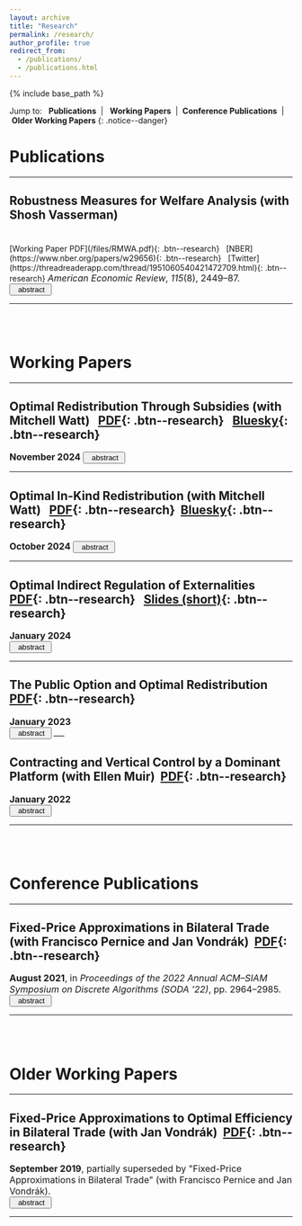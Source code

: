 ```yaml
---
layout: archive
title: "Research"
permalink: /research/
author_profile: true
redirect_from: 
  - /publications/
  - /publications.html
---
```


{% include base_path %}

Jump to: &nbsp; <a href="#publications" style="text-decoration:none"><b>Publications</b></a>&nbsp; \| &nbsp; <a href="#working-papers" style="text-decoration:none"><b>Working Papers</b></a>&nbsp; \| &nbsp;<a href="#conference-publications" style="text-decoration:none"><b>Conference Publications</b></a>&nbsp; \| &nbsp;<a href="#older-working-papers" style="text-decoration:none"><b>Older Working Papers</b></a>
{: .notice--danger}



# Publications
___

## <a href="https://doi.org/10.1257/aer.20220673" style="text-decoration:none">Robustness Measures for Welfare Analysis</a> (with <a href="https://shoshanavasserman.com/" style="text-decoration:none">Shosh Vasserman</a>) 
<div style="line-height:150%;">
    <br>
</div>
[Working Paper PDF](/files/RMWA.pdf){: .btn--research} &nbsp; [NBER](https://www.nber.org/papers/w29656){: .btn--research} &nbsp; [Twitter](https://threadreaderapp.com/thread/1951060540421472709.html){: .btn--research}

<font size="3">
<em>American Economic Review</em>, <em>115</em>(8), 2449–87.<br>
</font>

<BUTTON ID="abstract_rmwa_show" CLASS="btn" ONCLICK="document.getElementById('abstract_rmwa_show').style.display='none'; document.getElementById('abstract_rmwa_hide').style.display='block'; document.getElementById('abstract_rmwa').style.display='block'">
<i class="fa fa-list-alt" aria-hidden="true"></i>&nbsp; abstract&nbsp;  <i class="fa fa-angle-double-down" aria-hidden="true"></i>
</BUTTON>
<BUTTON ID="abstract_rmwa_hide" CLASS="btn" STYLE="display:none" ONCLICK=" document.getElementById('abstract_rmwa_show').style.display='block'; document.getElementById('abstract_rmwa_hide').style.display='none'; document.getElementById('abstract_rmwa').style.display='none'">
<i class="fa fa-list-alt" aria-hidden="true"></i>&nbsp; abstract&nbsp;  <i class="fa fa fa-angle-double-up" aria-hidden="true"></i>
</BUTTON>

<DIV ID="abstract_rmwa" STYLE="display:none">
<font size="3">
Economists routinely make functional form assumptions on demand curves to derive welfare conclusions. How sensitive are these conclusions to such assumptions? In this paper, we develop robustness measures that quantify the extent to which the true demand curve must deviate from common functional form assumptions in order to overturn a welfare conclusion. We parametrize this variability in terms of the gradient and curvature of the demand curve. By leveraging tools from information design, we show that our measures are easy to compute. Our measures are also flexible and easy to use, as we illustrate through empirical applications.</font>
</DIV> 

___

<br><br>

# Working Papers

___

## <a href="/files/ORTS.pdf" style="text-decoration:none">Optimal Redistribution Through Subsidies</a> (with <a href="https://www.mitchellwatt.com/" style="text-decoration:none">Mitchell Watt</a>) &nbsp; [PDF](/files/ORTS.pdf){: .btn--research} &nbsp; [Bluesky](https://skyview.social/?url=https://bsky.app/profile/did:plc:qumez67qtaucaiqg2g72fylx/post/3lcgbmgodm22i&viewtype=unroll){: .btn--research} 

<font size="3">
<b>November 2024</b>
</font>

<BUTTON ID="abstract_orts_show" CLASS="btn" ONCLICK="document.getElementById('abstract_orts_show').style.display='none'; document.getElementById('abstract_orts_hide').style.display='block'; document.getElementById('abstract_orts').style.display='block'">
<i class="fa fa-list-alt" aria-hidden="true"></i>&nbsp; abstract&nbsp;  <i class="fa fa-angle-double-down" aria-hidden="true"></i>
</BUTTON>
<BUTTON ID="abstract_orts_hide" CLASS="btn" STYLE="display:none" ONCLICK=" document.getElementById('abstract_orts_show').style.display='block'; document.getElementById('abstract_orts_hide').style.display='none'; document.getElementById('abstract_orts').style.display='none'">
<i class="fa fa-list-alt" aria-hidden="true"></i>&nbsp; abstract&nbsp;  <i class="fa fa fa-angle-double-up" aria-hidden="true"></i>
</BUTTON>

<DIV ID="abstract_orts" STYLE="display:none">
<font size="3">
In this paper, we develop a model of redistribution where a social planner, seeking to maximize weighted total surplus, can subsidize consumers who participate in a private market. We identify when subsidies can strictly improve upon the laissez-faire outcome, which depends on the correlation between consumers’ demand and need. We characterize the optimal nonlinear subsidy by quantifying when—and for which units of the good—the social planner uses a full subsidy (i.e., free provision) rather than a partial subsidy or no subsidy. Our findings provide justifications for (i) free provision of a baseline quantity and (ii) subsidizing goods for which demand and need are positively correlated.</font>
</DIV> 

___

## <a href="https://arxiv.org/abs/2409.06112" style="text-decoration:none">Optimal In-Kind Redistribution</a> (with <a href="https://www.mitchellwatt.com/" style="text-decoration:none">Mitchell Watt</a>) &nbsp; [PDF](/files/OIKR.pdf){: .btn--research}&nbsp; [Bluesky](https://skyview.social/?url=https://bsky.app/profile/did:plc:qumez67qtaucaiqg2g72fylx/post/3lcgbmgodm22i&viewtype=unroll){: .btn--research}

<font size="3">
<b>October 2024</b>
</font>

<BUTTON ID="abstract_oikr_show" CLASS="btn" ONCLICK="document.getElementById('abstract_oikr_show').style.display='none'; document.getElementById('abstract_oikr_hide').style.display='block'; document.getElementById('abstract_oikr').style.display='block'">
<i class="fa fa-list-alt" aria-hidden="true"></i>&nbsp; abstract&nbsp;  <i class="fa fa-angle-double-down" aria-hidden="true"></i>
</BUTTON>
<BUTTON ID="abstract_oikr_hide" CLASS="btn" STYLE="display:none" ONCLICK=" document.getElementById('abstract_oikr_show').style.display='block'; document.getElementById('abstract_oikr_hide').style.display='none'; document.getElementById('abstract_oikr').style.display='none'">
<i class="fa fa-list-alt" aria-hidden="true"></i>&nbsp; abstract&nbsp;  <i class="fa fa fa-angle-double-up" aria-hidden="true"></i>
</BUTTON>

<DIV ID="abstract_oikr" STYLE="display:none">
<font size="3">
This paper develops a model of in-kind redistribution where consumers participate in either a private market or a government-designed program, but not both.  We characterize when a social planner, seeking to maximize weighted total surplus, can strictly improve upon the laissez-faire outcome.  We show that the optimal mechanism consists of three components: a public option, nonlinear subsidies, and laissez-faire consumption.  We quantify the resulting distortions and relate them to the correlation between consumer demand and welfare weights.  Our findings reveal that while private market access constrains the social planner's ability to redistribute, it also strengthens the rationale for non-market allocations.</font>
</DIV>

___

## <a href="https://papers.ssrn.com/sol3/papers.cfm?abstract_id=3586050" style="text-decoration:none">Optimal Indirect Regulation of Externalities</a>&nbsp; [PDF](/files/indirect.pdf){: .btn--research} &nbsp; [Slides (short)](/files/OIRE_talk_short.pdf){: .btn--research}

<font size="3">
<b>January 2024</b><br>
</font>

<BUTTON ID="abstract_oire_show" CLASS="btn" ONCLICK="document.getElementById('abstract_oire_show').style.display='none'; document.getElementById('abstract_oire_hide').style.display='block'; document.getElementById('abstract_oire').style.display='block'">
<i class="fa fa-list-alt" aria-hidden="true"></i>&nbsp; abstract&nbsp;  <i class="fa fa-angle-double-down" aria-hidden="true"></i>
</BUTTON>
<BUTTON ID="abstract_oire_hide" CLASS="btn" STYLE="display:none" ONCLICK=" document.getElementById('abstract_oire_show').style.display='block'; document.getElementById('abstract_oire_hide').style.display='none'; document.getElementById('abstract_oire').style.display='none'">
<i class="fa fa-list-alt" aria-hidden="true"></i>&nbsp; abstract&nbsp;  <i class="fa fa fa-angle-double-up" aria-hidden="true"></i>
</BUTTON>

<DIV ID="abstract_oire" STYLE="display:none">
<font size="3">
This paper studies the regulation of a good that generates different amounts of an externality on consumption.  Direct taxation of the externality is assumed to be infeasible; instead, the good itself is taxed to indirectly regulate the externality.  I show that the deadweight loss due to any nonlinear tax on the good is equal to the Bregman divergence between the allocation that the tax induces and the first-best allocation.  This yields a regression-based method to derive the deadweight loss-minimizing tax.  I use this method to show that quantity controls, such as bans and mandates, can be optimal.  I quantify the welfare gains of using a nonlinear tax over a linear tax.  Finally, I illustrate policy implications by applying my results to the taxation of vehicle miles traveled to regulate automobile externalities.</font>
</DIV> 

___

## <a href="/files/jmp.pdf" style="text-decoration:none">The Public Option and Optimal Redistribution</a>&nbsp; [PDF](/files/jmp.pdf){: .btn--research}

<font size="3">
<b>January 2023</b><br>
</font>

<BUTTON ID="abstract_poor_show" CLASS="btn" ONCLICK="document.getElementById('abstract_poor_show').style.display='none'; document.getElementById('abstract_poor_hide').style.display='block'; document.getElementById('abstract_poor').style.display='block'">
<i class="fa fa-list-alt" aria-hidden="true"></i>&nbsp; abstract&nbsp;  <i class="fa fa-angle-double-down" aria-hidden="true"></i>
</BUTTON>
<BUTTON ID="abstract_poor_hide" CLASS="btn" STYLE="display:none" ONCLICK=" document.getElementById('abstract_poor_show').style.display='block'; document.getElementById('abstract_poor_hide').style.display='none'; document.getElementById('abstract_poor').style.display='none'">
<i class="fa fa-list-alt" aria-hidden="true"></i>&nbsp; abstract&nbsp;  <i class="fa fa fa-angle-double-up" aria-hidden="true"></i>
</BUTTON>

<DIV ID="abstract_poor" STYLE="display:none">
<font size="3">
This paper examines how the equilibrium effects of a public option on the private market impact its optimal design. I develop a model in which a policymaker can choose the quality and allocation of the public option, which affect the prices of private goods (and vice versa) in equilibrium. I demonstrate how these equilibrium effects change both the optimal quality and optimal allocation: they create new incentives to distort quality in either direction depending on the policymaker's redistributive objective and provide a new justification for rationing the public option rather than using market-clearing prices. Finally, I show how my results can accommodate additional frictions in the private market and additional policy instruments.
</font>
</DIV> 
___

## <a href="/files/contracting.pdf" style="text-decoration:none">Contracting and Vertical Control by a Dominant Platform</a> (with <a href="https://ellenmuir.net/" style="text-decoration:none">Ellen Muir</a>)&nbsp; [PDF](/files/contracting.pdf){: .btn--research}

<font size="3">
<b>January 2022</b><br>
</font>

<BUTTON ID="abstract_cvcd_show" CLASS="btn" ONCLICK="document.getElementById('abstract_cvcd_show').style.display='none'; document.getElementById('abstract_cvcd_hide').style.display='block'; document.getElementById('abstract_cvcd').style.display='block'">
<i class="fa fa-list-alt" aria-hidden="true"></i>&nbsp; abstract&nbsp;  <i class="fa fa-angle-double-down" aria-hidden="true"></i>
</BUTTON>
<BUTTON ID="abstract_cvcd_hide" CLASS="btn" STYLE="display:none" ONCLICK=" document.getElementById('abstract_cvcd_show').style.display='block'; document.getElementById('abstract_cvcd_hide').style.display='none'; document.getElementById('abstract_cvcd').style.display='none'">
<i class="fa fa-list-alt" aria-hidden="true"></i>&nbsp; abstract&nbsp;  <i class="fa fa fa-angle-double-up" aria-hidden="true"></i>
</BUTTON>

<DIV ID="abstract_cvcd" STYLE="display:none">
<font size="3">
We study a platform that sells productive inputs (such as e-commerce and distribution services) to a fringe of producers in an upstream market, while also selling its own output in the corresponding downstream market. The platform faces a tradeoff: any output that it sells downstream increases competition with the fringe of producers and lowers the downstream price, which in turn reduces demand for the platform’s productive inputs and decreases upstream revenue. Adopting a mechanism design approach, we characterize the optimal menu of contracts the platform offers in the upstream market. These contracts involve price discrimination in the form of nonlinear pricing and quantity discounts. If the platform is a monopoly in the upstream market, then we show that the tradeoff always resolves in favor of consumers and at the expense of producers. However, if the platform faces competition in the upstream market, then it has an incentive to undermine this competition by engaging in activities, such as “killer” acquisitions and exclusive dealing, that harm both consumers and producers. 
</font>
</DIV> 

___

<br><br>

# Conference Publications
___

## <a href="https://arxiv.org/pdf/2107.14327.pdf" style="text-decoration:none">Fixed-Price Approximations in Bilateral Trade</a> (with Francisco Pernice and <a href="https://theory.stanford.edu/~jvondrak/" style="text-decoration:none">Jan Vondr&aacute;k</a>)&nbsp; [PDF](/files/bt.pdf){: .btn--research}

<font size="3">
<b>August 2021</b>, in <em>Proceedings of the 2022 Annual ACM–SIAM Symposium on Discrete Algorithms (SODA '22)</em>, pp. 2964–2985.<br>
</font>

<BUTTON ID="abstract_fpab_show" CLASS="btn" ONCLICK="document.getElementById('abstract_fpab_show').style.display='none'; document.getElementById('abstract_fpab_hide').style.display='block'; document.getElementById('abstract_fpab').style.display='block'">
<i class="fa fa-list-alt" aria-hidden="true"></i>&nbsp; abstract&nbsp;  <i class="fa fa-angle-double-down" aria-hidden="true"></i>
</BUTTON>
<BUTTON ID="abstract_fpab_hide" CLASS="btn" STYLE="display:none" ONCLICK=" document.getElementById('abstract_fpab_show').style.display='block'; document.getElementById('abstract_fpab_hide').style.display='none'; document.getElementById('abstract_fpab').style.display='none'">
<i class="fa fa-list-alt" aria-hidden="true"></i>&nbsp; abstract&nbsp;  <i class="fa fa fa-angle-double-up" aria-hidden="true"></i>
</BUTTON>

<DIV ID="abstract_fpab" STYLE="display:none">
<font size="3">
We consider the bilateral trade problem, in which two agents trade a single indivisible item. It is known that the only dominant-strategy truthful mechanism is the fixed-price mechanism: given commonly known distributions of the buyer's value $B$ and the seller's value $S$, a price $p$ is offered to both agents and trade occurs if $S \leq p \leq B$. The objective is to maximize either expected welfare, $\mathbb{E}\!\left[S + (B-S) \mathbf{1}_{S \leq p \leq B}\right]$, or expected gains from trade, $\mathbb{E}\!\left[(B-S) \mathbf{1}_{S \leq p \leq B}\right]$. <br><br>
We improve the approximation ratios for several welfare maximization variants of this problem. When the agents' distributions are identical, we show that the optimal approximation ratio for welfare is $(2+\sqrt{2})/4$. With just one prior sample from the common distribution, we show that a $3/4$-approximation to welfare is achievable. When agents' distributions are not required to be identical, we show that a previously best-known $(1-1/e)$-approximation can be strictly improved, but $1-1/e$ is optimal if only the seller's distribution is known. 
</font>
</DIV> 

___

<br><br>

# Older Working Papers
___

## <a href="https://papers.ssrn.com/sol3/papers.cfm?abstract_id=3460336" style="text-decoration:none">Fixed-Price Approximations to Optimal Efficiency in Bilateral Trade</a> (with <a href="https://theory.stanford.edu/~jvondrak/" style="text-decoration:none">Jan Vondr&aacute;k</a>)&nbsp; [PDF](/files/fp.pdf){: .btn--research}

<font size="3">
<b>September 2019</b>, partially superseded by "Fixed-Price Approximations in Bilateral Trade" (with Francisco Pernice and Jan Vondr&aacute;k).<br>
</font>

<BUTTON ID="abstract_fpao_show" CLASS="btn" ONCLICK="document.getElementById('abstract_fpao_show').style.display='none'; document.getElementById('abstract_fpao_hide').style.display='block'; document.getElementById('abstract_fpao').style.display='block'">
<i class="fa fa-list-alt" aria-hidden="true"></i>&nbsp; abstract&nbsp;  <i class="fa fa-angle-double-down" aria-hidden="true"></i>
</BUTTON>
<BUTTON ID="abstract_fpao_hide" CLASS="btn" STYLE="display:none" ONCLICK=" document.getElementById('abstract_fpao_show').style.display='block'; document.getElementById('abstract_fpao_hide').style.display='none'; document.getElementById('abstract_fpao').style.display='none'">
<i class="fa fa-list-alt" aria-hidden="true"></i>&nbsp; abstract&nbsp;  <i class="fa fa fa-angle-double-up" aria-hidden="true"></i>
</BUTTON>

<DIV ID="abstract_fpao" STYLE="display:none">
<font size="3">
This paper studies fixed-price mechanisms in bilateral trade with ex ante symmetric agents. We show that the optimal price is particularly simple: it is exactly equal to the mean of the agents’ distribution. The optimal price guarantees a worst-case performance of at least 1/2 of the first-best gains from trade, regardless of the agents’ distribution. We also show that the worst-case performance improves as the number of agents increases, and is robust to various extensions. Our results offer an explanation for the widespread use of fixed-price mechanisms for size discovery, such as in workup mechanisms and dark pools.
</font>
</DIV> 

___